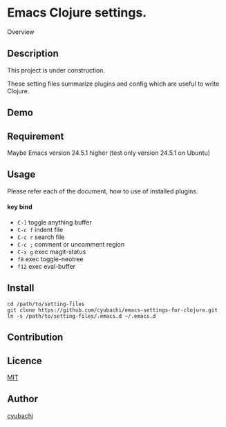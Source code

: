 Emacs Clojure settings.
====

Overview

## Description

This project is under construction.

These setting files summarize plugins and config which are useful to write Clojure.

## Demo

## Requirement

Maybe Emacs version 24.5.1 higher (test only version 24.5.1 on Ubuntu)

## Usage

Please refer each of the document, how to use of installed plugins.

#### key bind

* `C-]` toggle anything buffer
* `C-c f` indent file
* `C-c r` search file
* `C-c ;` comment or uncomment region
* `C-x g` exec magit-status
* `f8` exec toggle-neotree
* `f12` exec eval-buffer

## Install

```
cd /path/to/setting-files
git clone https://github.com/cyubachi/emacs-settings-for-clojure.git
ln -s /path/to/setting-files/.emacs.d ~/.emacs.d
```

## Contribution

## Licence

[MIT](https://github.com/tcnksm/tool/blob/master/LICENCE)

## Author

[cyubachi](https://github.com/cyubachi)